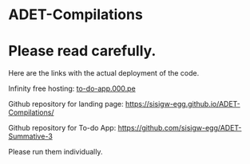 # ADET-Compilations
# Please read carefully. 
Here are the links with the actual deployment of the code. 

Infinity free hosting:
[to-do-app.000.pe](http://to-do-app.000.pe/index.html)

Github repository for landing page:
https://sisigw-egg.github.io/ADET-Compilations/

Github repository for To-do App:
https://github.com/sisigw-egg/ADET-Summative-3

Please run them individually. 
